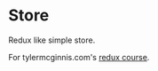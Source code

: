 # Store

Redux like simple store.

For tylermcginnis.com's [redux course](https://tylermcginnis.com/courses/redux/).
